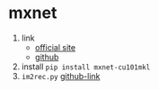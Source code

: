# mxnet

1. link
   * [official site](https://mxnet.apache.org/)
   * [github](https://github.com/apache/incubator-mxnet)
2. install `pip install mxnet-cu101mkl`
3. `im2rec.py` [github-link](https://github.com/apache/incubator-mxnet/blob/master/tools/im2rec.py)
